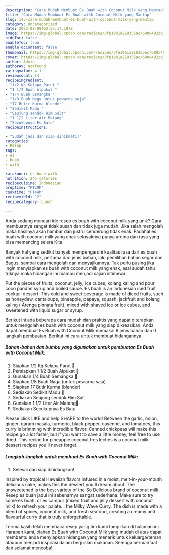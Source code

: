 ```yaml
---
description: "Cara Mudah Membuat Es Buah with Coconut Milk yang Mantap"
title: "Cara Mudah Membuat Es Buah with Coconut Milk yang Mantap"
slug: 143-cara-mudah-membuat-es-buah-with-coconut-milk-yang-mantap
category: Uncategorized
date: 2022-08-09T02:56:17.107Z
image: https://img-global.cpcdn.com/recipes/3fe19b1a210356ac/680x482cq70/es-buah-with-coconut-milk-foto-resep-utama.jpg
hideToc: false
enableToc: true
enableTocContent: false
thumbnail: https://img-global.cpcdn.com/recipes/3fe19b1a210356ac/680x482cq70/es-buah-with-coconut-milk-foto-resep-utama.jpg
cover: https://img-global.cpcdn.com/recipes/3fe19b1a210356ac/680x482cq70/es-buah-with-coconut-milk-foto-resep-utama.jpg
author: Admin
authorAv: notfound
ratingvalue: 4.1
reviewcount: 14
recipeingredient:
- "1/2 Kg Kelapa Parut "
- "1 1/2 Buah Alpukat "
- "1/4 Buah Semangka "
- "1/8 Buah Naga untuk pewarna saja"
- "17 Butir Kurma blender"
- "Sedikit Madu "
- "Seujung sendok Him Salt"
- "1 1/2 Liter Air Matang"
- "Secukupnya Es Batu"
recipeinstructions:

- "Sudah jadi dan siap dinikmati!"
categories:
- Resep
tags:
- es
- buah
- with

katakunci: es buah with 
nutrition: 245 calories
recipecuisine: Indonesian
preptime: "PT29M"
cooktime: "PT44M"
recipeyield: "2"
recipecategory: Lunch

---
```





Anda sedang mencari ide resep es buah with coconut milk yang unik? Cara membuatnya sangat tidak susah dan tidak juga mudah. Jika salah mengolah maka hasilnya akan hambar dan justru cenderung tidak enak. Padahal es buah with coconut milk yang enak selayaknya punya aroma dan rasa yang bisa memancing selera Kita.





Banyak hal yang sedikit banyak mempengaruhi kualitas rasa dari es buah with coconut milk, pertama dari jenis bahan, lalu pemilihan bahan segar dan Bagus, sampai cara mengolah dan menyajikannya. Tak perlu pusing jika ingin menyiapkan es buah with coconut milk yang enak,      asal sudah tahu triknya maka hidangan ini mampu menjadi sajian istimewa.














Put the pieces of fruits, coconut, jelly, ice cubes, kolang kaling and pour coco pandan syrup and boiled sauce. Es buah is an Indonesian iced fruit cocktail dessert. This cold and sweet beverage is made of diced fruits, such as honeydew, cantaloupe, pineapple, papaya, squash, jackfruit and kolang kaling ( Arenga pinnata fruit), mixed with shaved ice or ice cubes, and sweetened with liquid sugar or syrup.






Berikut ini ada beberapa cara mudah dan praktis yang dapat diterapkan untuk mengolah es buah with coconut milk yang siap dikreasikan. Anda dapat membuat Es Buah with Coconut Milk memakai 9 jenis bahan dan 0 langkah pembuatan. Berikut ini cara untuk membuat hidangannya.

<!--inarticleads1-->

##### Bahan-bahan dan bumbu yang digunakan untuk pembuatan Es Buah with Coconut Milk:

1. Siapkan 1/2 Kg Kelapa Parut 🥥
1. Persiapkan 1 1/2 Buah Alpukat 🥑
1. Gunakan 1/4 Buah Semangka 🍉
1. Siapkan 1/8 Buah Naga (untuk pewarna saja)
1. Siapkan 17 Butir Kurma (blender)
1. Sediakan Sedikit Madu 🍯
1. Sediakan Seujung sendok Him Salt
1. Gunakan 1 1/2 Liter Air Matang🥤
1. Sediakan Secukupnya Es Batu


Please click LIKE and help SHARE to the world! Between the garlic, onion, ginger, garam masala, turmeric, black pepper, cayenne, and tomatoes, this curry is brimming with incredible flavor. Canned chickpeas will make this recipe go a lot faster, but if you want to save a little money, feel free to use dried. This recipe for pineapple coconut tres leches is a coconut milk dessert recipes you&#39;ll never forget. 

<!--inarticleads2-->

##### Langkah-langkah untuk membuat Es Buah with Coconut Milk:


1. Selesai dan siap dihidangkan!

Inspired by tropical Hawaiian flavors infused in a moist, melt-in-your-mouth delicious cake, makes this the dessert you&#39;ll dream about. The unsweetened is the best variety of the So Delicious brand of coconut milk. Resep es buah jadul ini sebenarnya sangat sederhana. Make sure to try some es buah. or es campur (mixed fruit and jelly dessert with coconut milk) to refresh your palate. . the Milky Wave Curry. The dish is made with a blend of spices, coconut milk, and fresh seafood, creating a creamy and flavourful curry that is truly unforgettable. 

Terima kasih telah membaca resep yang tim kami tampilkan di halaman ini. Harapan kami, olahan Es Buah with Coconut Milk yang mudah di atas dapat membantu anda menyiapkan hidangan yang menarik untuk keluarga/teman ataupun menjadi inspirasi dalam berjualan makanan. Semoga bermanfaat dan selamat mencoba!
